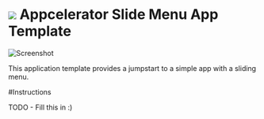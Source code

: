 [logo]:https://github.com/appcelerator-se/SE-Media/blob/master/appc-logo.png?raw=true

![][logo] Appcelerator Slide Menu App Template
======================================================

![Screenshot](https://github.com/appcelerator-se/SE-Media/blob/master/Screenshots/SlideMenuTemplate/iOS/iphone-menu-open.png?raw=true)

This application template provides a jumpstart to a simple app with a sliding menu.

#Instructions

TODO - Fill this in :)
